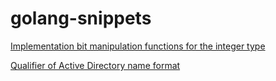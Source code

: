 # golang-snippets

[Implementation bit manipulation functions for the integer type](./bits/bits.go)

[Qualifier of Active Directory name format](./qualifier/qualifier.go)
